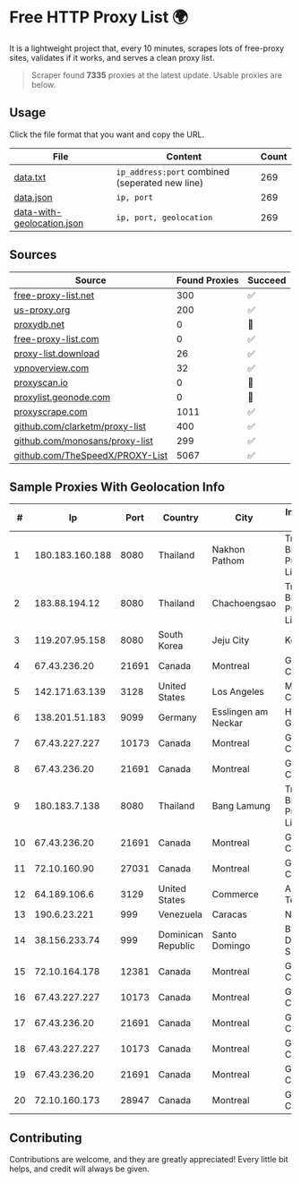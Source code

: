 
# Free HTTP Proxy List 🌍

It is a lightweight project that, every 10 minutes, scrapes lots of free-proxy sites, validates if it works, and serves a clean proxy list.


> Scraper found **7335** proxies at the latest update. Usable proxies are below.

## Usage

Click the file format that you want and copy the URL.


|File|Content|Count|
|----|-------|-----|
|[data.txt](https://raw.githubusercontent.com/themiralay/Proxy-List-World/master/data.txt)|`ip_address:port` combined (seperated new line)|269|
|[data.json](https://raw.githubusercontent.com/themiralay/Proxy-List-World/master/data.json)|`ip, port`|269|
|[data-with-geolocation.json](https://raw.githubusercontent.com/themiralay/Proxy-List-World/master/data-with-geolocation.json)|`ip, port, geolocation`|269|

## Sources

|Source|Found Proxies|Succeed|
|------|-------------|-------|
|[free-proxy-list.net](https://free-proxy-list.net)|300|✅|
|[us-proxy.org](https://www.us-proxy.org)|200|✅|
|[proxydb.net](http://proxydb.net)|0|🚫|
|[free-proxy-list.com](https://free-proxy-list.com/?page=&port=&type%5B%5D=http&type%5B%5D=https&up_time=0&search=Search)|0|✅|
|[proxy-list.download](https://www.proxy-list.download/HTTP)|26|✅|
|[vpnoverview.com](https://vpnoverview.com/privacy/anonymous-browsing/free-proxy-servers)|32|✅|
|[proxyscan.io](https://www.proxyscan.io)|0|🚫|
|[proxylist.geonode.com](https://proxylist.geonode.com/api/proxy-list?limit=300&page=1&sort_by=lastChecked&sort_type=desc&protocols=http,https)|0|🚫|
|[proxyscrape.com](https://api.proxyscrape.com/v2/?request=displayproxies&protocol=http&timeout=10000&country=all&ssl=all&anonymity=all)|1011|✅|
|[github.com/clarketm/proxy-list](https://raw.githubusercontent.com/clarketm/proxy-list/master/proxy-list-raw.txt)|400|✅|
|[github.com/monosans/proxy-list](https://raw.githubusercontent.com/monosans/proxy-list/main/proxies/http.txt)|299|✅|
|[github.com/TheSpeedX/PROXY-List](https://raw.githubusercontent.com/TheSpeedX/PROXY-List/master/http.txt)|5067|✅|


## Sample Proxies With Geolocation Info

|#|Ip|Port|Country|City|Internet Service Provider|
|-|--|----|-------|----|-------------------------|
|1|180.183.160.188|8080|Thailand|Nakhon Pathom|Triple T Broadband Public Company Limited|
|2|183.88.194.12|8080|Thailand|Chachoengsao|Triple T Broadband Public Company Limited|
|3|119.207.95.158|8080|South Korea|Jeju City|Korea Telecom|
|4|67.43.236.20|21691|Canada|Montreal|GloboTech Communications|
|5|142.171.63.139|3128|United States|Los Angeles|Multacom Corporation|
|6|138.201.51.183|9099|Germany|Esslingen am Neckar|Hetzner Online GmbH|
|7|67.43.227.227|10173|Canada|Montreal|GloboTech Communications|
|8|67.43.236.20|21691|Canada|Montreal|GloboTech Communications|
|9|180.183.7.138|8080|Thailand|Bang Lamung|Triple T Broadband Public Company Limited|
|10|67.43.236.20|21691|Canada|Montreal|GloboTech Communications|
|11|72.10.160.90|27031|Canada|Montreal|GloboTech Communications|
|12|64.189.106.6|3129|United States|Commerce|Apogee Telecom Inc.|
|13|190.6.23.221|999|Venezuela|Caracas|Net Uno|
|14|38.156.233.74|999|Dominican Republic|Santo Domingo|BITNET DOMINICANA, S.R.L.|
|15|72.10.164.178|12381|Canada|Montreal|GloboTech Communications|
|16|67.43.227.227|10173|Canada|Montreal|GloboTech Communications|
|17|67.43.236.20|21691|Canada|Montreal|GloboTech Communications|
|18|67.43.227.227|10173|Canada|Montreal|GloboTech Communications|
|19|67.43.236.20|21691|Canada|Montreal|GloboTech Communications|
|20|72.10.160.173|28947|Canada|Montreal|GloboTech Communications|



## Contributing

Contributions are welcome, and they are greatly appreciated! Every
little bit helps, and credit will always be given.

